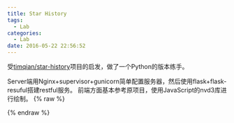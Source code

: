 ```yaml
---
title: Star History
tags:
  - Lab
categories:
  - Lab
date: 2016-05-22 22:56:52
---
```


受[timqian/star-history](https://github.com/timqian/star-history)项目的启发，做了一个Python的版本练手。
<!-- more -->
Server端用Nginx+supervisor+gunicorn简单配置服务器，然后使用flask+flask-resuful搭建restful服务。
前端方面基本参考原项目，使用JavaScript的nvd3库进行绘制。
{% raw %}
<star-history-component></star-history-component>
<script src="/js/custom/build/starHistory.bundle.js"></script>
{% endraw %}